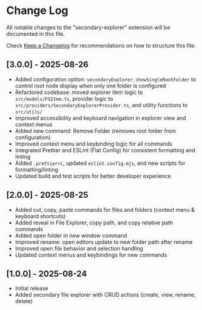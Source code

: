 # Change Log

All notable changes to the "secondary-explorer" extension will be documented in this file.

Check [Keep a Changelog](http://keepachangelog.com/) for recommendations on how to structure this file.


## [3.0.0] - 2025-08-26

- Added configuration option: `secondaryExplorer.showSingleRootFolder` to control root node display when only one folder is configured
- Refactored codebase: moved explorer item logic to `src/models/FSItem.ts`, provider logic to `src/providers/SecondaryExplorerProvider.ts`, and utility functions to `src/utils/`
- Improved accessibility and keyboard navigation in explorer view and context menus
- Added new command: Remove Folder (removes root folder from configuration)
- Improved context menu and keybinding logic for all commands
- Integrated Prettier and ESLint (Flat Config) for consistent formatting and linting
- Added `.prettierrc`, updated `eslint.config.mjs`, and new scripts for formatting/linting
- Updated build and test scripts for better developer experience

## [2.0.0] - 2025-08-25

- Added cut, copy, paste commands for files and folders (context menu & keyboard shortcuts)
- Added reveal in File Explorer, copy path, and copy relative path commands
- Added open folder in new window command
- Improved rename: open editors update to new folder path after rename
- Improved open file behavior and selection handling
- Updated context menus and keybindings for new commands

## [1.0.0] - 2025-08-24

- Initial release
- Added secondary file explorer with CRUD actions (create, view, rename, delete)
